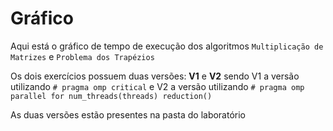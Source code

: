 # Gráfico

Aqui está o gráfico de tempo de execução dos algoritmos ```Multiplicação de Matrizes``` e ```Problema dos Trapézios```

Os dois exercícios possuem duas versões: **V1** e **V2** sendo V1 a versão utilizando ```# pragma omp critical``` e V2 a versão utilizando ```# pragma omp parallel for num_threads(threads) reduction()```

As duas versões estão presentes na pasta do laboratório

